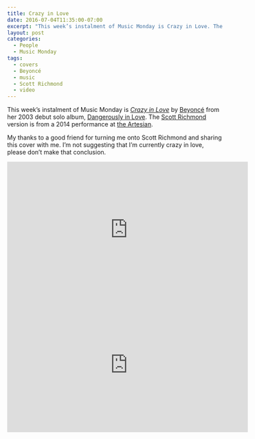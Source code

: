 ```yaml
---
title: Crazy in Love
date: 2016-07-04T11:35:00-07:00
excerpt: "This week’s instalment of Music Monday is Crazy in Love. The 2003 Beyoncé original and a 2014 cover by Scott Richmond."
layout: post
categories:
  - People
  - Music Monday
tags:
  - covers
  - Beyoncé
  - music
  - Scott Richmond
  - video
---
```

This week&#8217;s instalment of Music Monday is [_Crazy in Love_](https://en.wikipedia.org/wiki/Crazy_in_Love) by [Beyoncé](http://beyonce.com/) from her 2003 debut solo album, [Dangerously in Love](https://en.wikipedia.org/wiki/Dangerously_in_Love). The [Scott Richmond](http://scottrichmondmusic.com/) version is from a 2014 performance at [the Artesian](http://www.artesianon13th.ca/).

My thanks to a good friend for turning me onto Scott Richmond and sharing this cover with me. I&#8217;m not suggesting that I&#8217;m currently crazy in love, please don&#8217;t make that conclusion.

<div class="video-container">
	<iframe width="560" height="315" src="https://www.youtube.com/embed/ViwtNLUqkMY" frameborder="0" allowfullscreen></iframe>
</div>

<div class="video-container">
	<iframe width="560" height="315" src="https://www.youtube.com/embed/dexYbMurFzM" frameborder="0" allowfullscreen></iframe>
</div>
